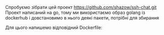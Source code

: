 Спробуємо зібрати цей проект https://github.com/shazow/ssh-chat.git
Проект написаний на go, тому ми використаємо образ golang із dockerhub і довстановимо в нього деякі пакети, потрібні для збирання

Для цього напишемо відповідний Dockerfile:

